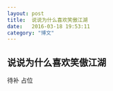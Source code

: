 ```yaml
---
layout: post
title:  说说为什么喜欢笑傲江湖
date:   2016-03-18 19:53:11
category: "博文"
---
```


## 说说为什么喜欢笑傲江湖

待补
占位
